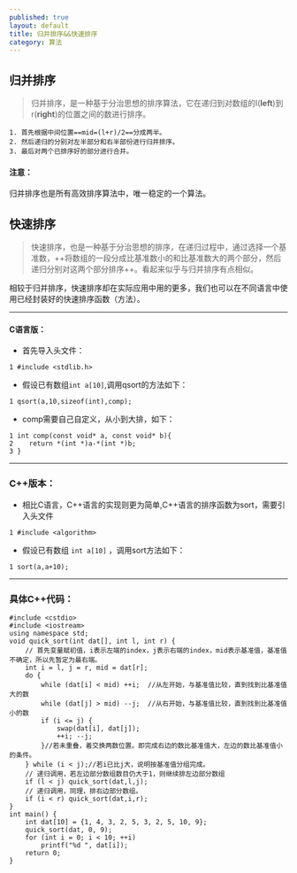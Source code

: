 ```yaml
---
published: true
layout: default
title: 归并排序&&快速排序
category: 算法
---
```

## 归并排序

> 归并排序，是一种基于分治思想的排序算法，它在递归到对数组的l(**left**)到r(**right**)的位置之间的数进行排序。

    1. 首先根据中间位置==mid=(l+r)/2==分成两半。
    2. 然后递归的分别对左半部分和右半部份进行归并排序。
    3. 最后对两个已排序好的部分进行合并。
    
    
#### 注意：
归并排序也是所有高效排序算法中，唯一稳定的一个算法。

## 快速排序

> 快速排序，也是一种基于分治思想的排序，在递归过程中，通过选择一个基准数，++将数组的一段分成比基准数小的和比基准数大的两个部分，然后递归分别对这两个部分排序++。看起来似乎与归并排序有点相似。

相较于归并排序，快速排序却在实际应用中用的更多，我们也可以在不同语言中使用已经封装好的快速排序函数（方法）。
    

---
#### C语言版：
* 首先导入头文件：
```
1 #include <stdlib.h>
```
* 假设已有数组```int a[10]```,调用qsort的方法如下：
```
1 qsort(a,10,sizeof(int),comp);
```

* comp需要自己自定义，从小到大排，如下：

```
1 int comp(const void* a, const void* b){
2    return *(int *)a-*(int *)b;
3 }
```

---
### C++版本：

* 相比C语言，C++语言的实现则更为简单,C\++语言的排序函数为sort，需要引入头文件
```
1 #include <algorithm>
```
* 假设已有数组 ```int a[10]``` ，调用sort方法如下：

```
1 sort(a,a+10);
```
---
### 具体C++代码：
```
#include <cstdio>
#include <iostream>
using namespace std;
void quick_sort(int dat[], int l, int r) {
    // 首先变量赋初值，i表示左端的index，j表示右端的index，mid表示基准值，基准值不确定，所以先暂定为最右端。
    int i = l, j = r, mid = dat[r];
    do {
        while (dat[i] < mid) ++i;  //从左开始，与基准值比较，直到找到比基准值大的数
        while (dat[j] > mid) --j;  //从右开始，与基准值比较，直到找到比基准值小的数
        if (i <= j) {
            swap(dat[i], dat[j]);
            ++i; --j;
        }//若未重叠，着交换两数位置。即完成右边的数比基准值大，左边的数比基准值小的条件。
    } while (i < j);//若i已比j大，说明按基准值分组完成。
    // 递归调用，若左边部分数组数目仍大于1，则继续排左边部分数组
    if (l < j) quick_sort(dat,l,j);
    // 递归调用，同理，排右边部分数组。 
    if (i < r) quick_sort(dat,i,r);
}
int main() {
    int dat[10] = {1, 4, 3, 2, 5, 3, 2, 5, 10, 9};
    quick_sort(dat, 0, 9);
    for (int i = 0; i < 10; ++i)
        printf("%d ", dat[i]);
    return 0;
}
```